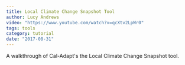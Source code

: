 ```yaml
---
title: Local Climate Change Snapshot Tool
author: Lucy Andrews
video: "https://www.youtube.com/watch?v=qcXtv2LpWr0"
tags: tools
category: tutorial
date: "2017-08-31"
---
```


A walkthrough of Cal-Adapt's the Local Climate Change Snapshot tool.